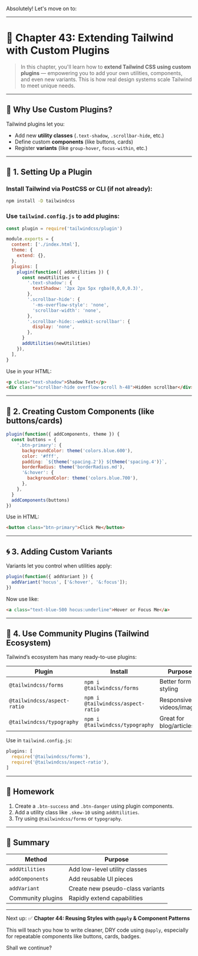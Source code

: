 Absolutely! Let's move on to:

---

# 🔌 Chapter 43: Extending Tailwind with Custom Plugins

> In this chapter, you'll learn how to **extend Tailwind CSS using custom plugins** — empowering you to add your own utilities, components, and even new variants. This is how real design systems scale Tailwind to meet unique needs.

---

## 🎯 Why Use Custom Plugins?

Tailwind plugins let you:

* Add new **utility classes** (`.text-shadow`, `.scrollbar-hide`, etc.)
* Define custom **components** (like buttons, cards)
* Register **variants** (like `group-hover`, `focus-within`, etc.)

---

## 🔧 1. Setting Up a Plugin

### Install Tailwind via PostCSS or CLI (if not already):

```bash
npm install -D tailwindcss
```

### Use `tailwind.config.js` to add plugins:

```js
const plugin = require('tailwindcss/plugin')

module.exports = {
  content: ['./index.html'],
  theme: {
    extend: {},
  },
  plugins: [
    plugin(function({ addUtilities }) {
      const newUtilities = {
        '.text-shadow': {
          textShadow: '2px 2px 5px rgba(0,0,0,0.3)',
        },
        '.scrollbar-hide': {
          '-ms-overflow-style': 'none',
          'scrollbar-width': 'none',
        },
        '.scrollbar-hide::-webkit-scrollbar': {
          display: 'none',
        },
      }
      addUtilities(newUtilities)
    }),
  ],
}
```

Use in your HTML:

```html
<p class="text-shadow">Shadow Text</p>
<div class="scrollbar-hide overflow-scroll h-48">Hidden scrollbar</div>
```

---

## 🎨 2. Creating Custom Components (like buttons/cards)

```js
plugin(function({ addComponents, theme }) {
  const buttons = {
    '.btn-primary': {
      backgroundColor: theme('colors.blue.600'),
      color: '#fff',
      padding: `${theme('spacing.2')} ${theme('spacing.4')}`,
      borderRadius: theme('borderRadius.md'),
      '&:hover': {
        backgroundColor: theme('colors.blue.700'),
      },
    },
  }
  addComponents(buttons)
})
```

Use in HTML:

```html
<button class="btn-primary">Click Me</button>
```

---

## 🌀 3. Adding Custom Variants

Variants let you control when utilities apply:

```js
plugin(function({ addVariant }) {
  addVariant('hocus', ['&:hover', '&:focus']);
})
```

Now use like:

```html
<a class="text-blue-500 hocus:underline">Hover or Focus Me</a>
```

---

## 🧩 4. Use Community Plugins (Tailwind Ecosystem)

Tailwind’s ecosystem has many ready-to-use plugins:

| Plugin                      | Install                           | Purpose                  |
| --------------------------- | --------------------------------- | ------------------------ |
| `@tailwindcss/forms`        | `npm i @tailwindcss/forms`        | Better form styling      |
| `@tailwindcss/aspect-ratio` | `npm i @tailwindcss/aspect-ratio` | Responsive videos/images |
| `@tailwindcss/typography`   | `npm i @tailwindcss/typography`   | Great for blog/articles  |

Use in `tailwind.config.js`:

```js
plugins: [
  require('@tailwindcss/forms'),
  require('@tailwindcss/aspect-ratio'),
]
```

---

## 🧠 Homework

1. Create a `.btn-success` and `.btn-danger` using plugin components.
2. Add a utility class like `.skew-10` using `addUtilities`.
3. Try using `@tailwindcss/forms` or `typography`.

---

## 📌 Summary

| Method            | Purpose                          |
| ----------------- | -------------------------------- |
| `addUtilities`    | Add low-level utility classes    |
| `addComponents`   | Add reusable UI pieces           |
| `addVariant`      | Create new pseudo-class variants |
| Community plugins | Rapidly extend capabilities      |

---

Next up:
✅ **Chapter 44: Reusing Styles with `@apply` & Component Patterns**

This will teach you how to write cleaner, DRY code using `@apply`, especially for repeatable components like buttons, cards, badges.

Shall we continue?
